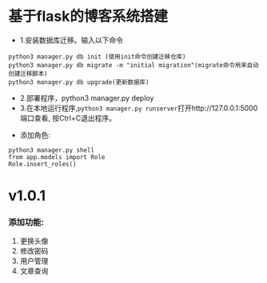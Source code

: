 # 基于flask的博客系统搭建
- 1.安装数据库迁移。输入以下命令
```
python3 manager.py db init (使用init命令创建迁移仓库)
python3 manager.py db migrate -m "initial migration"(migrate命令用来自动创建迁移脚本)
python3 manager.py db upgrade(更新数据库)
```
- 2.部署程序，python3 manager.py deploy
- 3.在本地运行程序,`python3 manager.py runserver`打开http://127.0.0.1:5000端口查看, 按Ctrl+C退出程序。
* 添加角色:
```
python3 manager.py shell
from app.models import Role
Role.insert_roles()
```

# v1.0.1
### 添加功能:
1. 更换头像
2. 修改密码
3. 用户管理
4. 文章查询